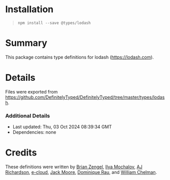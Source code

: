 # Installation
> `npm install --save @types/lodash`

# Summary
This package contains type definitions for lodash (https://lodash.com).

# Details
Files were exported from https://github.com/DefinitelyTyped/DefinitelyTyped/tree/master/types/lodash.

### Additional Details
 * Last updated: Thu, 03 Oct 2024 08:39:34 GMT
 * Dependencies: none

# Credits
These definitions were written by [Brian Zengel](https://github.com/bczengel), [Ilya Mochalov](https://github.com/chrootsu), [AJ Richardson](https://github.com/aj-r), [e-cloud](https://github.com/e-cloud), [Jack Moore](https://github.com/jtmthf), [Dominique Rau](https://github.com/DomiR), and [William Chelman](https://github.com/WilliamChelman).
